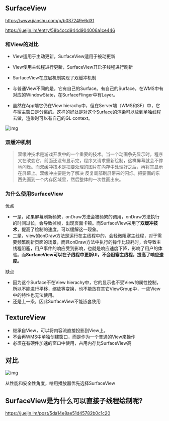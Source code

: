 ## SurfaceView

https://www.jianshu.com/p/b037249e6d31

https://juejin.im/entry/58b4ccd944d904006a1ce446

### 和View的对比

- View适用于主动更新，SurfaceView适用于被动更新
- View使用主线程进行更新，SurfaceView开启子线程进行刷新
- SurfaceView在底层机制实现了双缓冲机制



- 与普通View不同的是，它有自己的Surface。有自己的Surface，在WMS中有对应的WindowState，在SurfaceFlinger中有Layer。
- 虽然在App端它仍在View hierachy中，但在Server端（WMS和SF）中，它与宿主窗口是分离的。这样的好处是对这个Surface的渲染可以放到单独线程去做，渲染时可以有自己的GL context。

![img](https://user-gold-cdn.xitu.io/2017/2/28/89f5ef4c561467bdd35ceffdb02df114?imageView2/0/w/1280/h/960/format/webp/ignore-error/1)

### 双缓冲机制

> 双缓冲技术是游戏开发中的一个重要的技术。当一个动画争先显示时，程序又在改变它，前面还没有显示完，程序又请求重新绘制，这样屏幕就会不停地闪烁。而双缓冲技术是把要处理的图片在内存中处理好之后，再将其显示在屏幕上。双缓冲主要是为了解决 反复局部刷屏带来的闪烁。把要画的东西先画到一个内存区域里，然后整体的一次性画出来。



### 为什么使用SurfaceView

优点

- 一是，如果屏幕刷新频繁，onDraw方法会被频繁的调用，onDraw方法执行的时间过长，会导致掉帧，出现页面卡顿。而SurfaceView采用了**双缓冲技术**，提高了绘制的速度，可以缓解这一现象。
- 二是，view的onDraw方法是运行在主线程中的，会轻微阻塞主线程，对于需要频繁刷新页面的场景，而且onDraw方法中执行的操作比较耗时，会导致主线程阻塞，用户事件的响应受到影响，也就是响应速度下降，影响了用户的体验。而**SurfaceView可以在子线程中更新UI，不会阻塞主线程，提高了响应速度。**

缺点

- 因为这个Surface不在View hierachy中，它的显示也不受View的属性控制，所以不能进行平移，缩放等变换，也不能放在其它ViewGroup中，一些View中的特性也无法使用。
- 还是上一条，因此SurfaceView不能嵌套使用



## TextureView

- 继承自View，可以将内容流直接投影到View上。
- 不会再WMS中单独创建窗口，而是作为一个普通的View来操作
- 必须在有硬件加速的窗口中使用，占用内存比SurfaceView高



## 对比

![img](https://user-gold-cdn.xitu.io/2017/2/28/2b674ce3e59588fabffb47ed2ebbbf58?imageView2/0/w/1280/h/960/format/webp/ignore-error/1)

从性能和安全性角度，啥用播放器优先选择SurfaceView



## SurfaceView是为什么可以直接子线程绘制呢?

https://juejin.im/post/5da14e8ae51d45782b0c1c20